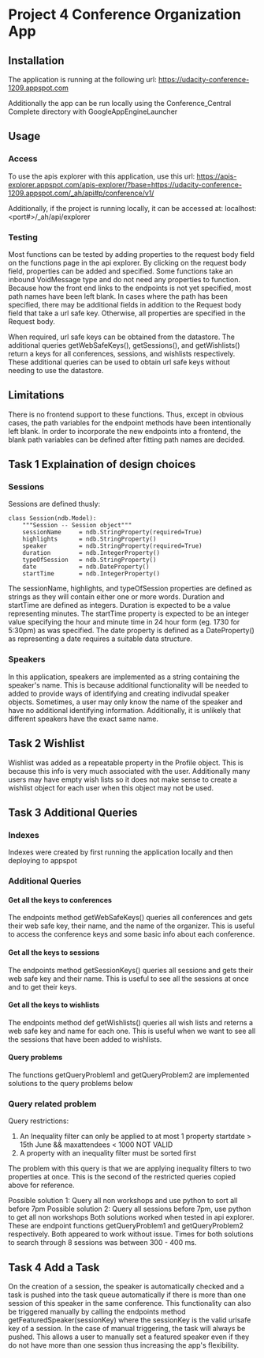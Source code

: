 # Project 4 Conference Organization App

## Installation
The application is running at the following url:
https://udacity-conference-1209.appspot.com

Additionally the app can be run locally using the Conference_Central Complete directory with GoogleAppEngineLauncher

## Usage

### Access

To use the apis explorer with this application, use this url:
https://apis-explorer.appspot.com/apis-explorer/?base=https://udacity-conference-1209.appspot.com/_ah/api#p/conference/v1/

Additionally, if the project is running locally, it can be accessed at:
localhost:<port#>/_ah/api/explorer

### Testing

Most functions can be tested by adding properties to the request body field on the functions page in the api explorer. By clicking on the request body field, properties can be added and specified. Some functions take an inbound VoidMessage type and do not need any properties to function. Because how the front end links to the endpoints is not yet specified, most path names have been left blank. In cases where the path has been specified, there may be additional fields in addition to the Request body field that take a url safe key. Otherwise, all properties are specified in the Request body.

When required, url safe keys can be obtained from the datastore. The additional queries getWebSafeKeys(), getSessions(), and getWishlists() return a keys for all conferences, sessions, and wishlists respectively. These additional queries can be used to obtain url safe keys without needing to use the datastore.

## Limitations

There is no frontend support to these functions. Thus, except in obvious cases, the path variables for the endpoint methods have been intentionally left blank. In order to incorporate the new endpoints into a frontend, the blank path variables can be defined after fitting path names are decided.

## Task 1 Explaination of design choices

### Sessions

Sessions are defined thusly:
```
class Session(ndb.Model):
    """Session -- Session object"""
    sessionName     = ndb.StringProperty(required=True)
    highlights      = ndb.StringProperty()
    speaker         = ndb.StringProperty(required=True)
    duration        = ndb.IntegerProperty()
    typeOfSession   = ndb.StringProperty()
    date            = ndb.DateProperty()
    startTime       = ndb.IntegerProperty()
```

The sessionName, highlights, and typeOfSession properties are defined as strings as they will contain either one or more words. Duration and startTime are defined as integers. Duration is expected to be a value representing minutes. The startTime property is expected to be an integer value specifying the hour and minute time in 24 hour form (eg. 1730 for 5:30pm) as was specified. The date property is defined as a DateProperty() as representing a date requires a suitable data structure.

### Speakers

In this application, speakers are implemented as a string containing the speaker's name. This is because additional functionality will be needed to added to provide ways of identifying and creating indivudal speaker objects. Sometimes, a user may only know the name of the speaker and have no additional identifying information. Additionally, it is unlikely that different speakers have the exact same name.

## Task 2 Wishlist

Wishlist was added as a repeatable property in the Profile object. This is because this info is very much associated with the user.
Additionally many users may have empty wish lists so it does not make sense to create a wishlist object for each user when this object
may not be used.

## Task 3 Additional Queries

### Indexes

Indexes were created by first running the application locally and then deploying to appspot

### Additional Queries

#### Get all the keys to conferences

The endpoints method getWebSafeKeys() queries all conferences and gets their web safe key, their name, and the name of the organizer. This is useful to access the conference keys and some basic info about each conference.

#### Get all the keys to sessions

The endpoints method getSessionKeys() queries all sessions and gets their web safe key and their name. This is useful to see all the sessions at once and to get their keys.

#### Get all the keys to wishlists

The endpoints method def getWishlists() queries all wish lists and reterns a web safe key and name for each one. This is useful when we want to see all the sessions that have been added to wishlists. 

#### Query problems

The functions getQueryProblem1 and getQueryProblem2 are implemented solutions to the query problems below

### Query related problem

Query restrictions:
1. An Inequality filter can only be applied to at most 1 property
startdate > 15th June && maxattendees < 1000 NOT VALID
2. A property with an inequality filter must be sorted first

The problem with this query is that we are applying inequality filters to two properties at once. This is the second of the restricted queries copied above for reference.

Possible solution 1:
Query all non workshops and use python to sort all before 7pm
Possible solution 2:
Query all sessions before 7pm, use python to get all non workshops
Both solutions worked when tested in api explorer. These are endpoint functions getQueryProblem1 and getQueryProblem2 respectively. Both appeared to work without issue. Times for both solutions to search through 8 sessions was between 300 - 400 ms.

## Task 4 Add a Task

On the creation of a session, the speaker is automatically checked and a task is pushed into the task queue automatically if there is more than one session of this speaker in the same conference. This functionality can also be triggered manually by calling the endpoints method getFeaturedSpeaker(sessionKey) where the sessionKey is the valid urlsafe key of a session. In the case of manual triggering, the task will always be pushed. This allows a user to manually set a featured speaker even if they do not have more than one session thus increasing the app's flexibility.
